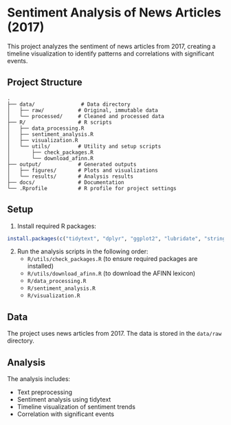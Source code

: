 # Sentiment Analysis of News Articles (2017)

This project analyzes the sentiment of news articles from 2017, creating a timeline visualization to identify patterns and correlations with significant events.

## Project Structure

```
.
├── data/               # Data directory
│   ├── raw/           # Original, immutable data
│   └── processed/     # Cleaned and processed data
├── R/                 # R scripts
│   ├── data_processing.R
│   ├── sentiment_analysis.R
│   ├── visualization.R
│   └── utils/         # Utility and setup scripts
│       ├── check_packages.R
│       └── download_afinn.R
├── output/            # Generated outputs
│   ├── figures/       # Plots and visualizations
│   └── results/       # Analysis results
├── docs/              # Documentation
└── .Rprofile          # R profile for project settings
```

## Setup

1. Install required R packages:

```R
install.packages(c("tidytext", "dplyr", "ggplot2", "lubridate", "stringr"))
```

2. Run the analysis scripts in the following order:
   - `R/utils/check_packages.R` (to ensure required packages are installed)
   - `R/utils/download_afinn.R` (to download the AFINN lexicon)
   - `R/data_processing.R`
   - `R/sentiment_analysis.R`
   - `R/visualization.R`

## Data

The project uses news articles from 2017. The data is stored in the `data/raw` directory.

## Analysis

The analysis includes:

- Text preprocessing
- Sentiment analysis using tidytext
- Timeline visualization of sentiment trends
- Correlation with significant events
